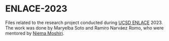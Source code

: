 # ENLACE-2023
Files related to the research project conducted during [UCSD ENLACE](https://resilientmaterials.ucsd.edu/ENLACE) 2023. The work was done by Maryelba Soto and Ramiro Narváez Romo, who were mentored by [Niema Moshiri](https://niema.net).
